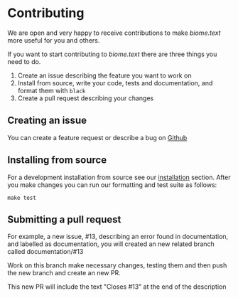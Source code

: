 # Contributing

We are open and very happy to receive contributions to make *biome.text* more useful for you and others.

If you want to start contributing to *biome.text* there are three things you need to do.

1. Create an issue describing the feature you want to work on
2. Install from source, write your code, tests and documentation, and format them with ``black``
3. Create a pull request describing your changes

## Creating an issue
You can create a feature request or describe a bug on [Github](https://github.com/recognai/biome-text/issues/new/choose)

## Installing from source
For a development installation from source see our [installation](../readme.md) section.
After you make changes you can run our formatting and test suite as follows:

````shell script
make test
````

## Submitting a pull request

For example, a new issue, #13, describing an error found in documentation, and labelled as documentation, you will created an new related branch called documentation/#13

Work on this branch make necessary changes, testing them and then push the new branch and create an new PR.

This new PR will include the text "Closes #13" at the end of the description



